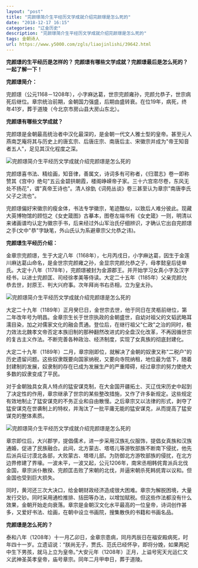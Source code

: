 ```yaml
---
layout: "post"
title: "完颜璟简介生平经历文学成就介绍完颜璟是怎么死的"
date: "2018-12-17 16:15"
categories: "辽金历史"
description: "完颜璟简介生平经历文学成就介绍完颜璟是怎么死的"
tags: 金朝诗人
url: https://www.y5000.com/zgls/liaojinlishi/39642.html
---
```






****完颜璟的生平经历是怎样的？ **完颜璟有哪些文学成就？完颜璟最后是怎么死的？一起了解一下！******

 **完颜璟简介：**

完颜璟（公元1168－1208年），小字麻达葛，世宗完颜雍孙，完颜允恭子，世宗病死后继位。章宗统治前期，金朝国力强盛，后期由盛转衰。在位19年，病死，终年41岁，葬于道陵（今北京市房山县大房山东北）。

 **完颜璟有哪些文学成就？**

完颜璟是金朝最高统治者中汉化最深的，是金朝一代文人雅士型的皇帝。甚至元人燕南芝庵将其与历史上的唐玄宗、后唐庄宗、南唐后主、宋徽宗并成为"帝王知音者五人"，足见其汉化程度之深。

![完颜璟简介生平经历文学成就介绍完颜璟是怎么死的](https://img.y5000.com/uploads/allimg/190104/7541a5b251696ba80d4285aa9dfb7d0b.jpg)

完颜璟喜书法、精绘画，知音律，善属文，诗词多有可称者，《归潜志》卷一即称赞其《宫中》绝句"五云金碧拱朝霞，楼阁峥嵘帝子家。三十六宫帘尽卷，东风无处不扬花"，谓"真帝王诗也"。清人徐釚《词苑丛谈》卷三甚至认为章宗"南唐李氏父子之流也"。

完颜璟偏好宋徽宗的瘦金体，书法专学徽宗，笔迹酷似，以致后人难分彼此。现藏大英博物馆的顾恺之《女史箴图》古摹本，图卷左端书有《女史箴》一则，明清以来诸画谱均认定为徽宗手书，后来经过外山军治氏仔细辨识，才确认它出自完颜璟之手(文中"恭"字缺笔，外山氏认为系避章宗父允恭之讳)。

 **完颜璟生平经历介绍：**

金章宗完颜璟，生于大定八年（1168年），七月丙戌日，小字麻达葛，因生于金莲川麻达葛山命名，是金世宗完颜雍之孙，金显宗完颜允恭之子，母孝懿皇后徒单氏。大定十八年（1178年），完颜璟被封为金源郡王。并开始学习女真小字及汉字经书，以进士完颜匡、司经徐孝美等侍读。大定二十五年（1185年）父亲完颜允恭去世，封原王、判大兴府事。次年拜尚书右丞相，立为皇太孙。

![完颜璟简介生平经历文学成就介绍完颜璟是怎么死的](https://img.y5000.com/uploads/allimg/190104/4aab2bc27613f98d65e41de36a4cfd7d.jpg)

大定二十九年（1189年）正月癸巳日，金世宗去世，他于同日在灵柩前继位，第二年改年号为明昌。金章宗生长于世宗执政的金朝盛世，自幼对祖父的文韬武略耳濡目染，加之对儒家文化的融会贯通。登位后，在继行祖父"仁政"之治的同时，极力效法北魏孝文帝否定本族旧制的那种翻然改进式的全盘汉化改革，不再因循世宗的复古主义作法。不断完善各种政治、经济制度，实现了女真族的彻底封建化。

大定二十九年（1189年）二月，章宗刚即位，就解决了金朝的奴隶又称"二税户"的历史遗留问题。这些奴隶既要向国家纳税，又要向寺院纳租，地位最为低下，随着封建制的发展，奴隶制的存在已成为发展生产的严重障碍，经过章宗的努力使绝大多数的奴隶变成了平民。

对于金朝独具女真人特点的猛安谋克制，在大金国开疆拓土、灭辽伐宋历史中起到了决定性的作用，章宗继承了世宗的某些整改措施，又作了许多新规定。这些规定有效地制止了猛安谋克的不务正业和自由散慢。之后章宗又以法律的形式，剥夺了猛安谋克在世袭制上的特权，并淘汰了一批平庸无能的猛安谋克，从而提高了猛安谋克的整体素质。

![完颜璟简介生平经历文学成就介绍完颜璟是怎么死的](https://img.y5000.com/uploads/allimg/190104/a134fbab585cf7ad47fdd96e69f6f265.jpg)

章宗即位后，大兴郡学，提倡儒术，进一步采用汉族礼仪服饰，提倡女真族和汉族通婚，促进了民族融合。此间，北方蒙古、塔塔儿等游牧部族不断南下侵扰，他先后派兵征讨漠北各部，大败蒙古、塔塔儿部。为防御北方游牧部族的侵扰，在北方边界修建了界壕。一波未平，一波又起，公元1206年，南宋丞相韩侂胄派兵北伐金国，章宗派仆散揆、完颜匡击败了宋朝的北伐，并逼宋朝杀死韩侂胄以议和。但金国也受到巨大损失。

同时，黄河还三次大决口，给金朝财政经济造成很大困难。章宗为解脱困境，大量发行交钞。同时采用通检推排、括田等办法，以增加赋税。但这些作法都没有什么效果，金朝开始走向衰落。章宗是金朝汉文化水平最高的一位皇帝，诗词创作甚多，又爱好书法、绘画，在朝中设立书画院，搜集散佚的书籍和书画名品。

 **完颜璟是怎么死的？**

泰和八年（1208年）十一月乙卯日，金章宗患病，同月丙辰日在福安殿病死，时年四十一岁。立遗诏说：“朕尚无子，贾氏、范氏已经怀孕，即将分娩，如果两妃中生下男孩，就马上立为皇帝。”大安元年（1208年）正月，上谥号宪天光运仁文义武神圣英孝皇帝，庙号章宗。同年二月甲申日，葬于道陵。
